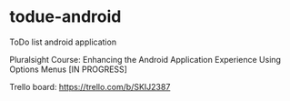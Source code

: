 # todue-android
ToDo list android application

Pluralsight Course: Enhancing the Android Application Experience
Using Options Menus [IN PROGRESS]

Trello board: https://trello.com/b/SKIJ2387
